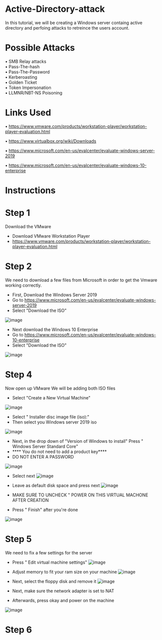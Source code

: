 # Active-Directory-attack

In this tutorial, we will be creating a Windows server containg active directory and perfoing attacks to retreince the users account. 


# Possible Attacks

•	SMB Relay attacks       
•	Pass-The-hash       
•	Pass-The-Password       
•	Kerberoasting       
•	Golden Ticket       
•	Token Impersonation         
•	LLMNR/NBT-NS Poisoning 


# Links Used

•	https://www.vmware.com/products/workstation-player/workstation-player-evaluation.html

•	https://www.virtualbox.org/wiki/Downloads

•	https://www.microsoft.com/en-us/evalcenter/evaluate-windows-server-2019

•	https://www.microsoft.com/en-us/evalcenter/evaluate-windows-10-enterprise

# Instructions

# Step 1
Download the VMware 

- Download VMware Workstation Player
- https://www.vmware.com/products/workstation-player/workstation-player-evaluation.html

# Step 2
 We need to download a few files from Microsoft in order to get the Vmware working correctly. 
 
 - First, Download the Windows Server 2019
 - Go to https://www.microsoft.com/en-us/evalcenter/evaluate-windows-server-2019
 - Select "Download the ISO" 
 
 ![image](https://user-images.githubusercontent.com/38595857/216202044-b08a652f-f602-497d-bf32-fd65f0e602f0.png)

 
 
 
 - Next download the Windows 10 Enterprise
 - Go to https://www.microsoft.com/en-us/evalcenter/evaluate-windows-10-enterprise
 - Select "Download the ISO" 

![image](https://user-images.githubusercontent.com/38595857/216202843-654ed105-4934-40ad-8bb8-7ea0bc4cb9d2.png)

 
# Step 4
Now open up VMware
We will be adding both ISO files

- Select "Create a New Virtual Machine"
 
 ![image](https://user-images.githubusercontent.com/38595857/216203450-74927c8c-8f8e-4cb2-801a-9b2ddc713779.png)

 
 
 - Select " Installer disc image file (iso):"
 - Then select you Windows server 2019 iso

![image](https://user-images.githubusercontent.com/38595857/216203758-df1c1eaf-2d8d-42ed-8497-0bda0a249faf.png)

 
 
 - Next, in the drop down of  "Version of Windows to install" Press " Windows Server Standard Core"
 - **** You do not need to add a product key****
 - DO NOT ENTER A PASSWORD

![image](https://user-images.githubusercontent.com/38595857/216204086-7d4c315f-166b-4d32-af93-c7929b6fe4b4.png)

 
 - Select next
 ![image](https://user-images.githubusercontent.com/38595857/216204258-0a272de3-56e5-44ea-a798-a383c838281e.png)

 
 - Leave as default disk space and press next
 ![image](https://user-images.githubusercontent.com/38595857/216204375-91f5ad1c-77fb-4ab0-9e2c-726018486046.png)

 
 
 
 - MAKE SURE TO UNCHECK " POWER ON THIS VIRTUAL MACHONE AFTER CREATION
 - Press " Finish" after you're done

![image](https://user-images.githubusercontent.com/38595857/216204490-cb31695a-342c-4271-96cd-adda3bb1325c.png)

 
 
 
# Step 5
We need to fix a few settings for the server

- Press " Edit virtual machine settings"
![image](https://user-images.githubusercontent.com/38595857/216204696-74dab8a5-018d-4ea8-8824-936900243be9.png)


- Adjust memory to fit your ram size on your machine
![image](https://user-images.githubusercontent.com/38595857/216205164-060c41ba-4734-4ad5-918b-1b02f8bc6ed5.png)


 - Next, select the floppy disk and remove it
 ![image](https://user-images.githubusercontent.com/38595857/216205263-bc678a7f-739d-4ea5-8093-ffed197fa027.png)


- Next, make sure the network adapter is set to NAT
- Afterwards, press okay and power on the machine

![image](https://user-images.githubusercontent.com/38595857/216205387-0853e7dd-2409-46cc-9e82-a063dfe2edab.png)


# Step 6



 
 
 
 
 
 
 
 
 
 
 
 
 

